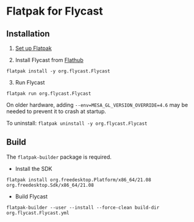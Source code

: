 # Flatpak for Flycast

## Installation

1. [Set up Flatpak](https://www.flatpak.org/setup/)

2. Install Flycast from [Flathub](https://flathub.org/apps/details/org.flycast.Flycast)

`flatpak install -y org.flycast.Flycast`

3. Run Flycast

`flatpak run org.flycast.Flycast`

On older hardware, adding `--env=MESA_GL_VERSION_OVERRIDE=4.6` may be needed to prevent it to crash at startup.

To uninstall: `flatpak uninstall -y org.flycast.Flycast`

## Build

The `flatpak-builder` package is required.

- Install the SDK

`flatpak install org.freedesktop.Platform/x86_64/21.08 org.freedesktop.Sdk/x86_64/21.08`

- Build Flycast

`flatpak-builder --user --install --force-clean build-dir org.flycast.Flycast.yml`
